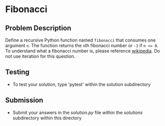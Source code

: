 # Fibonacci

## Problem Description
Define a recursive Python function named `fibonacci` that consumes one argument `n`. The function returns the `n`th fibonacci number or `-1` if `n <= 0`. To understand what a fibonacci number is, please reference [wikipedia](https://en.wikipedia.org/wiki/Fibonacci_number). Do not use iteration for this question.

## Testing
* To test your solution, type 'pytest' within the solution subdirectory

## Submission
* Submit your answers in the *solution.py* file within the *solutions* subdirectory within this directory
